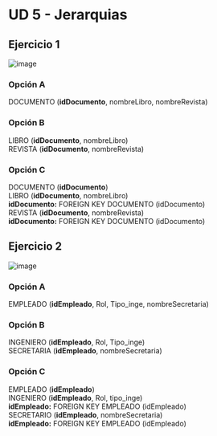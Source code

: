# UD 5 - Jerarquias

## Ejercicio 1
![image](https://github.com/Maek0s/bd/assets/145163254/3c7214e3-4f93-4088-a9ed-528b8fd2e4cd)

### Opción A

DOCUMENTO (**idDocumento**, nombreLibro, nombreRevista)

### Opción B

LIBRO (**idDocumento**, nombreLibro) <br>
REVISTA (**idDocumento**, nombreRevista)

### Opción C

DOCUMENTO (**idDocumento**) <br>
LIBRO (**idDocumento**, nombreLibro) <br>
**idDocumento:** FOREIGN KEY DOCUMENTO (idDocumento) <br>
REVISTA (**idDocumento**, nombreRevista) <br>
**idDocumento:** FOREIGN KEY DOCUMENTO (idDocumento)

## Ejercicio 2

![image](https://github.com/Maek0s/bd/assets/145163254/a7f9e293-6409-47ae-9c81-7865b243397d)

### Opción A

EMPLEADO (**idEmpleado**, Rol, Tipo_inge, nombreSecretaria)

### Opción B

INGENIERO (**idEmpleado**, Rol, Tipo_inge) <br>
SECRETARIA (**idEmpleado**, nombreSecretaria)

### Opción C

EMPLEADO (**idEmpleado**) <br>
INGENIERO (**idEmpleado**, Rol, tipo_inge) <br>
**idEmpleado:** FOREIGN KEY EMPLEADO (idEmpleado) <br>
SECRETARIO (**idEmpleado**, nombreSecretaria) <br>
**idEmpleado:** FOREIGN KEY EMPLEADO (idEmpleado) <br>
